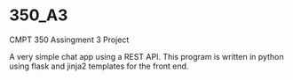 # 350_A3
CMPT 350 Assingment 3 Project

A very simple chat app using a REST API.
This program is written in python using flask and jinja2 templates for the front end.
